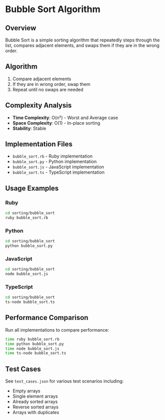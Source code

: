 # Bubble Sort Algorithm

## Overview
Bubble Sort is a simple sorting algorithm that repeatedly steps through the list, compares adjacent elements, and swaps them if they are in the wrong order.

## Algorithm
1. Compare adjacent elements
2. If they are in wrong order, swap them
3. Repeat until no swaps are needed

## Complexity Analysis
- **Time Complexity**: O(n²) - Worst and Average case
- **Space Complexity**: O(1) - In-place sorting
- **Stability**: Stable

## Implementation Files
- `bubble_sort.rb` - Ruby implementation
- `bubble_sort.py` - Python implementation  
- `bubble_sort.js` - JavaScript implementation
- `bubble_sort.ts` - TypeScript implementation

## Usage Examples

### Ruby
```bash
cd sorting/bubble_sort
ruby bubble_sort.rb
```

### Python
```bash
cd sorting/bubble_sort
python bubble_sort.py
```

### JavaScript
```bash
cd sorting/bubble_sort
node bubble_sort.js
```

### TypeScript
```bash
cd sorting/bubble_sort
ts-node bubble_sort.ts
```

## Performance Comparison
Run all implementations to compare performance:
```bash
time ruby bubble_sort.rb
time python bubble_sort.py
time node bubble_sort.js
time ts-node bubble_sort.ts
```

## Test Cases
See `test_cases.json` for various test scenarios including:
- Empty arrays
- Single element arrays
- Already sorted arrays
- Reverse sorted arrays
- Arrays with duplicates
